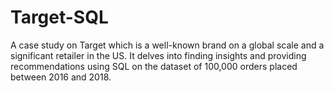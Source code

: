 # Target-SQL
A case study on Target which is a well-known brand on a global scale and a significant retailer in the US. It delves into finding insights and providing recommendations using SQL on the dataset of 100,000 orders placed between 2016 and 2018.
